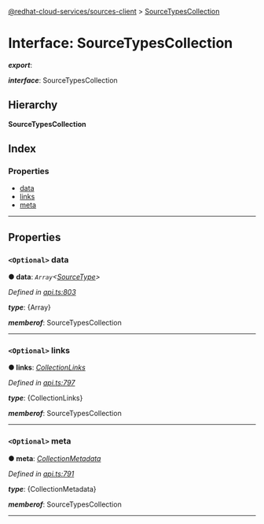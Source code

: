 [@redhat-cloud-services/sources-client](../README.md) > [SourceTypesCollection](../interfaces/sourcetypescollection.md)

# Interface: SourceTypesCollection

*__export__*: 

*__interface__*: SourceTypesCollection

## Hierarchy

**SourceTypesCollection**

## Index

### Properties

* [data](sourcetypescollection.md#data)
* [links](sourcetypescollection.md#links)
* [meta](sourcetypescollection.md#meta)

---

## Properties

<a id="data"></a>

### `<Optional>` data

**● data**: *`Array`<[SourceType](sourcetype.md)>*

*Defined in [api.ts:803](https://github.com/RedHatInsights/javascript-clients/blob/master/packages/sources/api.ts#L803)*

*__type__*: {Array}

*__memberof__*: SourceTypesCollection

___
<a id="links"></a>

### `<Optional>` links

**● links**: *[CollectionLinks](collectionlinks.md)*

*Defined in [api.ts:797](https://github.com/RedHatInsights/javascript-clients/blob/master/packages/sources/api.ts#L797)*

*__type__*: {CollectionLinks}

*__memberof__*: SourceTypesCollection

___
<a id="meta"></a>

### `<Optional>` meta

**● meta**: *[CollectionMetadata](collectionmetadata.md)*

*Defined in [api.ts:791](https://github.com/RedHatInsights/javascript-clients/blob/master/packages/sources/api.ts#L791)*

*__type__*: {CollectionMetadata}

*__memberof__*: SourceTypesCollection

___

